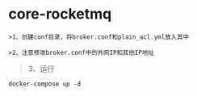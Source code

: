 # core-rocketmq
```
>1、创建conf目录，将broker.conf和plain_acl.yml放入其中
```
```
>2、注意修改broker.conf中的外网IP和其他IP地址
```
>3、运行
```
docker-compose up -d
```
